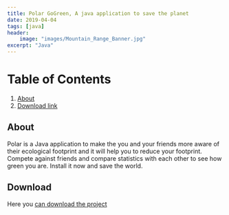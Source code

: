 ```yaml
---
title: Polar GoGreen, A java application to save the planet
date: 2019-04-04
tags: [java]
header:
    image: "images/Mountain_Range_Banner.jpg"
excerpt: "Java"
---
```


# Table of Contents

1. [About](#About)
2. [Download link](#Download)

## About
Polar is a Java application to make the you and your friends more aware of their ecological footprint and it will help you to reduce your footprint. Compete against friends and compare statistics with each other to see how green you are. Install it now and save the world.

## Download
Here you [can download the project]({{https://imnublet.github.io}}/download/file.pdf)


